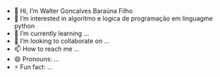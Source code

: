 - 👋 Hi, I’m Walter Goncalves Baraúna Filho
- 👀 I’m interested in algoritmo e logica de programação em linguagme python
- 🌱 I’m currently learning ...
- 💞️ I’m looking to collaborate on ...
- 📫 How to reach me ...
- 😄 Pronouns: ...
- ⚡ Fun fact: ...

<!---
WalterGoncalves-filho/WalterGoncalves-filho is a ✨ special ✨ repository because its `README.md` (this file) appears on your GitHub profile.
You can click the Preview link to take a look at your changes.
--->
